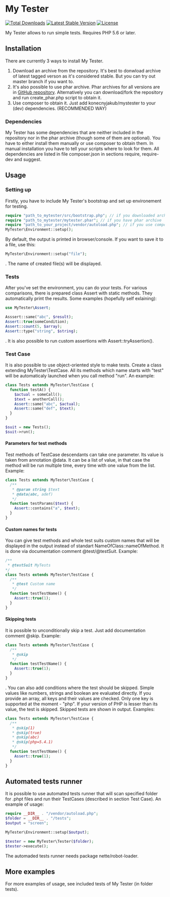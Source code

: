 My Tester
=========

[![Total Downloads](https://poser.pugx.org/konecnyjakub/mystester/downloads)](https://packagist.org/packages/konecnyjakub/mystester) [![Latest Stable Version](https://poser.pugx.org/konecnyjakub/mystester/v/stable)](https://github.com/konecnyjakub/mytester/releases) [![License](https://poser.pugx.org/konecnyjakub/mystester/license)](https://github.com/konecnyjakub/mytester/blob/master/LICENSE)

My Tester allows to run simple tests. Requires PHP 5.6 or later.

Installation
------------
There are currently 3 ways to install My Tester.

1. Download an archive from the repository. It's best to donwload archive of latest tagged verson as it's considered stable. But you can try out master branch if you want to.
2. It's also possible to use phar archive. Phar archives for all versions are in [GitHub repository](https://github.com/konecnyjakub/mytester). Alternatively you can download/fork the repository and run create_phar.php script to obtain it.
3. Use composer to obtain it. Just add konecnyjakub/mystester to your (dev) dependencies. (RECOMMENDED WAY)

### Dependencies
My Tester has some dependencies that are neither included in the repository nor in the phar archive (though some of them are optional). You have to either install them manually or use composer  to obtain them. In manual installation you have to tell your scripts where to look for them. All dependencies are listed in file composer.json in sections require, require-dev and suggest.

Usage
-----
### Setting up
Firstly, you have to include My Tester's bootstrap and set up environement for testing.

```php
require "path_to_mytester/src/bootstrap.php"; // if you downloaded archive of repository
require "path_to_mytester/mytester.phar"; // if you have phar archive
require "path_to_your_project/vendor/autoload.php"; // if you use composer
MyTester\Environment::setup();
```
By default, the output is printed in browser/console. If you want to save it to a file, use this:
```php
MyTester\Environment::setup("file");
```
. The name of created file(s) will be displayed.

### Tests
After you've set the environment, you can do your tests. For various comparisons, there is prepared class Assert with static methods. They automatically print the results. Some examples (hopefully self exlaining):
```php
use MyTester\Assert;

Asssert::same("abc", $result);
Assert::true(someCondition);
Assert::count(5, $array);
Assert::type("string", $string);
```
. It is also possible to run custom assertions with Assert::tryAssertion().

### Test Case
It is also possible to use object-oriented style to make tests. Create a class extending MyTester\TestCase. All its methods which name starts with "test" will be automaticaly launched when you call method "run". An example:
```php
class Tests extends MyTester\TestCase {
  function testA() {
    $actual = someCall();
    $text = anotherCall();
    Assert::same("abc", $actual);
    Assert::same("def", $text);
  }
}

$suit = new Tests();
$suit->run();
```

#### Parameters for test methods
Test methods of TestCase descendants can take one parameter. Its value is taken from annotation @data. It can be a list of value, in that case the method will be run multiple time, every time with one value from the list. Example:
```php
class Tests extends MyTester\TestCase {
  /**
   * @param string $text
   * @data(abc, adef)   
   */
  function testParams($text) {
    Assert::contains("a", $text);
  }
}
```

#### Custom names for tests
You can give test methods and whole test suits custom names that will be displayed in the output instead of standart NameOfClass::nameOfMethod. It is done via documentation comment @test/@testSuit. Example:
```php
/**
 * @testSuit MyTests
*/
class Tests extends MyTester\TestCase {
  /**
   * @test Custom name
   */
  function testTestName() {
    Assert::true(1);
  }
}
```

#### Skipping tests
It is possible to unconditionally skip a test. Just add documentation comment @skip. Example:
```php
class Tests extends MyTester\TestCase {
  /**
   * @skip
   */
  function testTestName() {
    Assert::true(1);
  }
}
```
. You can also add conditions where the test should be skipped. Simple values like numbers, strings and boolean are evaluated directly. If you provide an array, all keys and their values are checked. Only one key is supported at the moment - "php". If your version of PHP is lesser than its value, the test is skipped. Skipped tests are shown in output. Examples:
```php
class Tests extends MyTester\TestCase {
  /**
   * @skip(1)
   * @skip(true)
   * @skip(abc)
   * @skip(php=5.4.1)
   */
  function testTestName() {
    Assert::true(1);
  }
}
```

Automated tests runner
----------------------
It is possible to use automated tests runner that will scan specified folder for .phpt files and run their TestCases (described in section Test Case). An example of usage:
```php
require __DIR__ . "/vendor/autoload.php";
$folder = __DIR__ . "/tests";
$output = "screen";

MyTester\Environment::setup($output);

$tester = new MyTester\Tester($folder);
$tester->execute();
```
The automaded tests runner needs package nette/robot-loader.

More examples
-------------
For more examples of usage, see included tests of My Tester (in folder tests).
